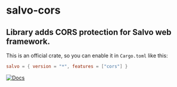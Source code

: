 # salvo-cors

## Library adds CORS protection for Salvo web framework.

This is an official crate, so you can enable it in `Cargo.toml` like this:

```toml
salvo = { version = "*", features = ["cors"] }
```

[![Docs](https://docs.rs/salvo-cors/badge.svg)](https://docs.rs/salvo-cors)
